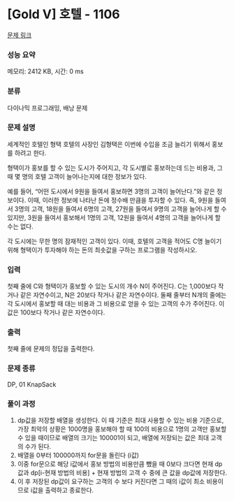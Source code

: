 # [Gold V] 호텔 - 1106 

[문제 링크](https://www.acmicpc.net/problem/1106) 

### 성능 요약

메모리: 2412 KB, 시간: 0 ms

### 분류

다이나믹 프로그래밍, 배낭 문제

### 문제 설명

<p>세계적인 호텔인 형택 호텔의 사장인 김형택은 이번에 수입을 조금 늘리기 위해서 홍보를 하려고 한다.</p>

<p>형택이가 홍보를 할 수 있는 도시가 주어지고, 각 도시별로 홍보하는데 드는 비용과, 그 때 몇 명의 호텔 고객이 늘어나는지에 대한 정보가 있다.</p>

<p>예를 들어, “어떤 도시에서 9원을 들여서 홍보하면 3명의 고객이 늘어난다.”와 같은 정보이다. 이때, 이러한 정보에 나타난 돈에 정수배 만큼을 투자할 수 있다. 즉, 9원을 들여서 3명의 고객, 18원을 들여서 6명의 고객, 27원을 들여서 9명의 고객을 늘어나게 할 수 있지만, 3원을 들여서 홍보해서 1명의 고객, 12원을 들여서 4명의 고객을 늘어나게 할 수는 없다.</p>

<p>각 도시에는 무한 명의 잠재적인 고객이 있다. 이때, 호텔의 고객을 적어도 C명 늘이기 위해 형택이가 투자해야 하는 돈의 최솟값을 구하는 프로그램을 작성하시오.</p>

### 입력 

 <p>첫째 줄에 C와 형택이가 홍보할 수 있는 도시의 개수 N이 주어진다. C는 1,000보다 작거나 같은 자연수이고, N은 20보다 작거나 같은 자연수이다. 둘째 줄부터 N개의 줄에는 각 도시에서 홍보할 때 대는 비용과 그 비용으로 얻을 수 있는 고객의 수가 주어진다. 이 값은 100보다 작거나 같은 자연수이다.</p>

### 출력 

 <p>첫째 줄에 문제의 정답을 출력한다.</p>

### 문제 종류
DP, 01 KnapSack

### 풀이 과정
1. dp값을 저장할 배열을 생성한다. 이 때 기준은 최대 사용할 수 있는 비용 기준으로, 가장 최악의 상황은 1000명을 홍보해야 할 때 100의 비용으로 1명의 고객만 홍보할 수 있을 때이므로 배열의 크기는 100001이 되고, 배열에 저장되는 값은 최대 고객의 수가 된다.
2. 배열을 0부터 100000까지 for문을 돌린다 (i값)
3. 이중 for문으로 해당 i값에서 홍보 방법의 비용만큼 뺐을 때 0보다 크다면 현재 dp값과 dp[i-현재 방법의 비용] + 현재 방법의 고객 수 중에 큰 값을 dp값에 저장한다.
4. 이 후 저장된 dp값이 요구하는 고객의 수 보다 커진다면 그 때의 i값이 최소 비용이므로 i값을 출력하고 종료한다.
